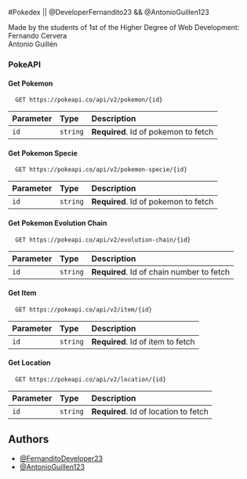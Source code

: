 
#Pokedex || @DeveloperFernandito23 && @AntonioGuillen123


Made by the students of 1st of the Higher Degree of Web Development: \
Fernando Cervera \
Antonio Guillén
### PokeAPI

#### Get Pokemon

```http
  GET https://pokeapi.co/api/v2/pokemon/{id}
```

| Parameter | Type     | Description                       |
| :-------- | :------- | :-------------------------------- |
| `id`      | `string` | **Required**. Id of pokemon to fetch |

#### Get Pokemon Specie

```http
  GET https://pokeapi.co/api/v2/pokemon-specie/{id}
```

| Parameter | Type     | Description                       |
| :-------- | :------- | :-------------------------------- |
| `id`      | `string` | **Required**. Id of pokemon to fetch |

#### Get Pokemon Evolution Chain

```http
  GET https://pokeapi.co/api/v2/evolution-chain/{id}
```

| Parameter | Type     | Description                       |
| :-------- | :------- | :-------------------------------- |
| `id`      | `string` | **Required**. Id of chain number to fetch

#### Get Item

```http
  GET https://pokeapi.co/api/v2/item/{id}
```

| Parameter | Type     | Description                       |
| :-------- | :------- | :-------------------------------- |
| `id`      | `string` | **Required**. Id of item to fetch |

#### Get Location

```http
  GET https://pokeapi.co/api/v2/location/{id}
```

| Parameter | Type     | Description                       |
| :-------- | :------- | :-------------------------------- |
| `id`      | `string` | **Required**. Id of location to fetch |


## Authors

- [@FernanditoDeveloper23](https://github.com/DeveloperFernandito23)
- [@AntonioGuillen123](https://github.com/AntonioGuillen123)

